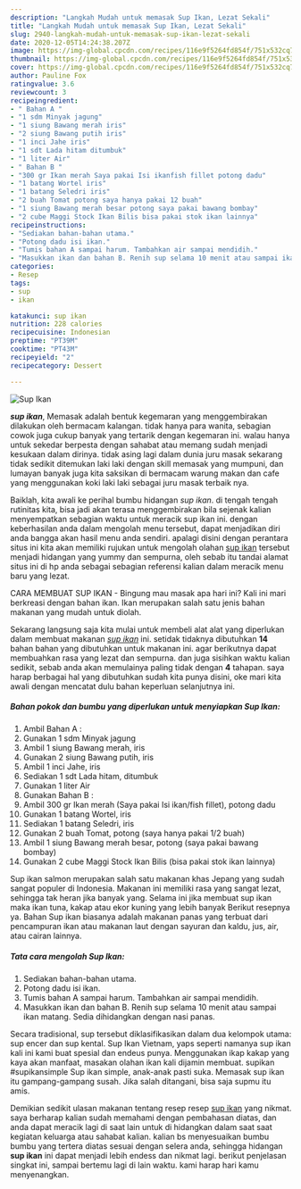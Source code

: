 ```yaml
---
description: "Langkah Mudah untuk memasak Sup Ikan, Lezat Sekali"
title: "Langkah Mudah untuk memasak Sup Ikan, Lezat Sekali"
slug: 2940-langkah-mudah-untuk-memasak-sup-ikan-lezat-sekali
date: 2020-12-05T14:24:38.207Z
image: https://img-global.cpcdn.com/recipes/116e9f5264fd854f/751x532cq70/sup-ikan-foto-resep-utama.jpg
thumbnail: https://img-global.cpcdn.com/recipes/116e9f5264fd854f/751x532cq70/sup-ikan-foto-resep-utama.jpg
cover: https://img-global.cpcdn.com/recipes/116e9f5264fd854f/751x532cq70/sup-ikan-foto-resep-utama.jpg
author: Pauline Fox
ratingvalue: 3.6
reviewcount: 3
recipeingredient:
- " Bahan A "
- "1 sdm Minyak jagung"
- "1 siung Bawang merah iris"
- "2 siung Bawang putih iris"
- "1 inci Jahe iris"
- "1 sdt Lada hitam ditumbuk"
- "1 liter Air"
- " Bahan B "
- "300 gr Ikan merah Saya pakai Isi ikanfish fillet potong dadu"
- "1 batang Wortel iris"
- "1 batang Seledri iris"
- "2 buah Tomat potong saya hanya pakai 12 buah"
- "1 siung Bawang merah besar potong saya pakai bawang bombay"
- "2 cube Maggi Stock Ikan Bilis bisa pakai stok ikan lainnya"
recipeinstructions:
- "Sediakan bahan-bahan utama."
- "Potong dadu isi ikan."
- "Tumis bahan A sampai harum. Tambahkan air sampai mendidih."
- "Masukkan ikan dan bahan B. Renih sup selama 10 menit atau sampai ikan matang. Sedia dihidangkan dengan nasi panas."
categories:
- Resep
tags:
- sup
- ikan

katakunci: sup ikan 
nutrition: 228 calories
recipecuisine: Indonesian
preptime: "PT39M"
cooktime: "PT43M"
recipeyield: "2"
recipecategory: Dessert

---
```



![Sup Ikan](https://img-global.cpcdn.com/recipes/116e9f5264fd854f/751x532cq70/sup-ikan-foto-resep-utama.jpg)

<b><i>sup ikan</i></b>, Memasak adalah bentuk kegemaran yang menggembirakan dilakukan oleh bermacam kalangan. tidak hanya para wanita, sebagian cowok juga cukup banyak yang tertarik dengan kegemaran ini. walau hanya untuk sekedar berpesta dengan sahabat atau memang sudah menjadi kesukaan dalam dirinya. tidak asing lagi dalam dunia juru masak sekarang tidak sedikit ditemukan laki laki dengan skill memasak yang mumpuni, dan lumayan banyak juga kita saksikan di bermacam warung makan dan cafe yang menggunakan koki laki laki sebagai juru masak terbaik nya.

Baiklah, kita awali ke perihal bumbu hidangan <i>sup ikan</i>. di tengah tengah rutinitas kita, bisa jadi akan terasa menggembirakan bila sejenak kalian menyempatkan sebagian waktu untuk meracik sup ikan ini. dengan keberhasilan anda dalam mengolah menu tersebut, dapat menjadikan diri anda bangga akan hasil menu anda sendiri. apalagi disini dengan perantara situs ini kita akan memiliki rujukan untuk mengolah olahan <u>sup ikan</u> tersebut menjadi hidangan yang yummy dan sempurna, oleh sebab itu tandai alamat situs ini di hp anda sebagai sebagian referensi kalian dalam meracik menu baru yang lezat.

CARA MEMBUAT SUP IKAN - Bingung mau masak apa hari ini? Kali ini mari berkreasi dengan bahan ikan. Ikan merupakan salah satu jenis bahan makanan yang mudah untuk diolah.


Sekarang langsung saja kita mulai untuk membeli alat alat yang diperlukan dalam membuat makanan <u><i>sup ikan</i></u> ini. setidak tidaknya dibutuhkan <b>14</b> bahan bahan yang dibutuhkan untuk makanan ini. agar berikutnya dapat membuahkan rasa yang lezat dan sempurna. dan juga sisihkan waktu kalian sedikit, sebab anda akan memulainya paling tidak dengan <b>4</b> tahapan. saya harap berbagai hal yang dibutuhkan sudah kita punya disini, oke mari kita awali dengan mencatat dulu bahan keperluan selanjutnya ini.

<!--inarticleads1-->

##### Bahan pokok dan bumbu yang diperlukan untuk menyiapkan Sup Ikan:

1. Ambil  Bahan A :
1. Gunakan 1 sdm Minyak jagung
1. Ambil 1 siung Bawang merah, iris
1. Gunakan 2 siung Bawang putih, iris
1. Ambil 1 inci Jahe, iris
1. Sediakan 1 sdt Lada hitam, ditumbuk
1. Gunakan 1 liter Air
1. Gunakan  Bahan B :
1. Ambil 300 gr Ikan merah (Saya pakai Isi ikan/fish fillet), potong dadu
1. Gunakan 1 batang Wortel, iris
1. Sediakan 1 batang Seledri, iris
1. Gunakan 2 buah Tomat, potong (saya hanya pakai 1/2 buah)
1. Ambil 1 siung Bawang merah besar, potong (saya pakai bawang bombay)
1. Gunakan 2 cube Maggi Stock Ikan Bilis (bisa pakai stok ikan lainnya)


Sup ikan salmon merupakan salah satu makanan khas Jepang yang sudah sangat populer di Indonesia. Makanan ini memiliki rasa yang sangat lezat, sehingga tak heran jika banyak yang. Selama ini jika membuat sup ikan maka ikan tuna, kakap atau ekor kuning yang lebih banyak Berikut resepnya ya. Bahan Sup ikan biasanya adalah makanan panas yang terbuat dari pencampuran ikan atau makanan laut dengan sayuran dan kaldu, jus, air, atau cairan lainnya. 

<!--inarticleads2-->

##### Tata cara mengolah Sup Ikan:

1. Sediakan bahan-bahan utama.
1. Potong dadu isi ikan.
1. Tumis bahan A sampai harum. Tambahkan air sampai mendidih.
1. Masukkan ikan dan bahan B. Renih sup selama 10 menit atau sampai ikan matang. Sedia dihidangkan dengan nasi panas.


Secara tradisional, sup tersebut diklasifikasikan dalam dua kelompok utama: sup encer dan sup kental. Sup Ikan Vietnam, yaps seperti namanya sup ikan kali ini kami buat spesial dan endeus punya. Menggunakan ikap kakap yang kaya akan manfaat, masakan olahan ikan kali dijamin membuat. supikan #supikansimple Sup ikan simple, anak-anak pasti suka. Memasak sup ikan itu gampang-gampang susah. Jika salah ditangani, bisa saja supmu itu amis. 

Demikian sedikit ulasan makanan tentang resep resep <u>sup ikan</u> yang nikmat. saya berharap kalian sudah memahami dengan pembahasan diatas, dan anda dapat meracik lagi di saat lain untuk di hidangkan dalam saat saat kegiatan keluarga atau sahabat kalian. kalian bs menyesuaikan bumbu bumbu yang tertera diatas sesuai dengan selera anda, sehingga hidangan <b>sup ikan</b> ini dapat menjadi lebih endess dan nikmat lagi. berikut penjelasan singkat ini, sampai bertemu lagi di lain waktu. kami harap hari kamu menyenangkan.
